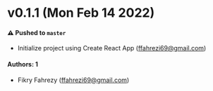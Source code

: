 # v0.1.1 (Mon Feb 14 2022)

#### ⚠️ Pushed to `master`

- Initialize project using Create React App (ffahrezi69@gmail.com)

#### Authors: 1

- Fikry Fahrezy (ffahrezi69@gmail.com)
